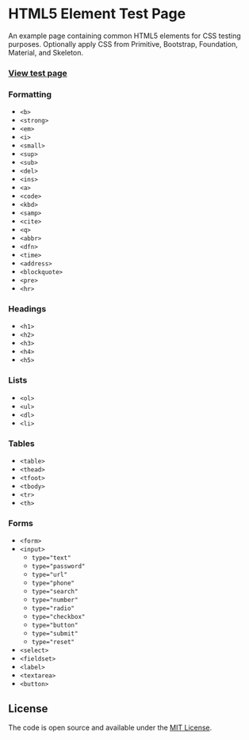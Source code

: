 # HTML5 Element Test Page

An example page containing common HTML5 elements for CSS testing purposes. Optionally apply CSS from Primitive, Bootstrap, Foundation, Material, and Skeleton.

### [View test page](https://taniarascia.github.io/html5-test)

### Formatting

* `<b>`
* `<strong>`
* `<em>`
* `<i>`
* `<small>`
* `<sup>`
* `<sub>`
* `<del>`
* `<ins>`
* `<a>`
* `<code>`
* `<kbd>`
* `<samp>`
* `<cite>`
* `<q>`
* `<abbr>`
* `<dfn>`
* `<time>`
* `<address>`
* `<blockquote>`
* `<pre>`
* `<hr>`

### Headings

* `<h1>`
* `<h2>`
* `<h3>`
* `<h4>`
* `<h5>`

### Lists

* `<ol>`
* `<ul>`
* `<dl>`
* `<li>`

### Tables

* `<table>`
* `<thead>`
* `<tfoot>`
* `<tbody>`
* `<tr>`
* `<th>`

### Forms

* `<form>`
* `<input>`
  * `type="text"`
  * `type="password"`
  * `type="url"`
  * `type="phone"`
  * `type="search"`
  * `type="number"`
  * `type="radio"`
  * `type="checkbox"`
  * `type="button"`
  * `type="submit"`
  * `type="reset"`
* `<select>`
* `<fieldset>`
* `<label>`
* `<textarea>`
* `<button>`

## License

The code is open source and available under the [MIT License](LICENSE.md).